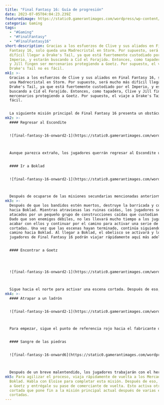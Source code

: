 ```yaml
---
title: "Final Fantasy 16: Guía de progresión"
date: 2023-07-05T04:04:23.239Z
featuredimage: https://static0.gamerantimages.com/wordpress/wp-content/uploads/2023/07/final-fantasy-16-onward1.jpg?q=50&fit=contain&w=1140&h=&dpr=1.5
categoria: Gaming
tags:
  - "#Gaming"
  - "#FinalFantasy"
  - "#FinalFantasy16"
short-description: Gracias a los esfuerzos de Clive y sus aliados en Final
  Fantasy 16, solo queda una Madrecristal en Storm. Por supuesto, será mucho más
  difícil llegar a Drake's Tail, ya que está fuertemente custodiado por el
  Imperio, y estarán buscando a Cid el Forajido. Entonces, como tapadera, Clive
  y Jill fingen ser mercenarios protegiendo a Goetz. Por supuesto, el viaje a
  Drake's Tail no es fácil.
mk1: >-
  Gracias a los esfuerzos de Clive y sus aliados en Final Fantasy 16, solo queda
  una Madrecristal en Storm. Por supuesto, será mucho más difícil llegar a
  Drake's Tail, ya que está fuertemente custodiado por el Imperio, y estarán
  buscando a Cid el Forajido. Entonces, como tapadera, Clive y Jill fingen ser
  mercenarios protegiendo a Goetz. Por supuesto, el viaje a Drake's Tail no es
  fácil.


  La siguiente misión principal de Final Fantasy 16 presenta un obstáculo para los jugadores. El camino hacia la siguiente Madrecristal está fuertemente custodiado, y solo aquellos que tengan un pase de comerciante podrán avanzar más. Esta guía de progresión dará a los jugadores una idea de qué esperar mientras avanzan en la misión principal "En marcha".
mk2: >-
  #### Regresar al Escondite


  ![final-fantasy-16-onward2-1](https://static0.gamerantimages.com/wordpress/wp-content/uploads/2023/07/final-fantasy-16-onward2-1.jpg?q=50&fit=crop&w=1500&dpr=1.5 "final-fantasy-16-onward2-1")



  Aunque parezca extraño, los jugadores querrán regresar al Escondite una vez que comience "En marcha". La razón de esto es porque se abren dos misiones secundarias que brindan a los jugadores recompensas increíbles. La primera es "Ciencia extraña", que aumenta la cantidad de Pociones y Pociones altas que los jugadores pueden llevar. La segunda es "Blues del herrero II". Esta segunda misión secundaria les brinda a los jugadores el patrón para crear Excalibur, un arma que será una mejora sustancial en este punto del juego.


  #### Ir a Boklad


  ![final-fantasy-16-onward2-1](https://static0.gamerantimages.com/wordpress/wp-content/uploads/2023/07/final-fantasy-16-onward3.jpg?q=50&fit=crop&w=1500&dpr=1.5 "final-fantasy-16-onward2-1")



  Después de ocuparse de las misiones secundarias mencionadas anteriormente, regresa a la Hendedura de Laetny para continuar la historia. Sigue el camino hacia Boklad. En el camino, los jugadores serán emboscados por un grupo de bandidos. Uno de ellos es un enemigo más grande llamado Djinn del Desierto. A pesar del nombre elegante, es solo un jefe miniatura glorificado que puede ser derrotado fácilmente siempre y cuando los jugadores puedan esquivar sus ataques y agotar su Medidor de Voluntad.
mk3: >-
  Después de que los bandidos estén muertos, destruye la barricada y continúa
  hacia Boklad. Mientras atraviesas las ruinas caídas, los jugadores serán
  atacados por un pequeño grupo de construcciones caídas que custodian el área.
  Dado que son enemigos débiles, no les llevará mucho tiempo a los jugadores
  acabar con ellos y continuar por el camino para activar una serie de escenas
  cortadas. Una vez que las escenas hayan terminado, continúa siguiendo el
  camino hacia Boklad. Al llegar a Boklad, el obelisco se activará y los
  jugadores de Final Fantasy 16 podrán viajar rápidamente aquí más adelante.


  #### Encontrar a Goetz




  ![final-fantasy-16-onward2-1](https://static0.gamerantimages.com/wordpress/wp-content/uploads/2023/07/final-fantasy-16-onward4.jpg?q=50&fit=crop&w=1500&dpr=1.5 "final-fantasy-16-onward2-1")



  Sigue hacia el norte para activar una escena cortada. Después de eso, comienza a buscar a Goetz. Da la vuelta y ve hacia la izquierda. Busca a Goetz debajo de un dosel como se muestra en la imagen de arriba. Goetz está en mal estado, ya que le han robado su pase de comerciante. Sigue el punto de referencia rojo para ir hacia las Caravanas Carmesí y activar una escena cortada. Eloise tiene información que ayudará a los jugadores a recuperar el pase de comerciante.
mk4: >-
  #### Atrapar a un ladrón


  ![final-fantasy-16-onward2-1](https://static0.gamerantimages.com/wordpress/wp-content/uploads/2023/07/final-fantasy-16-onward5.jpg?q=50&fit=crop&w=1500&dpr=1.5 "final-fantasy-16-onward2-1")



  Para empezar, sigue el punto de referencia rojo hacia el fabricante de muebles. Después de hablar con él, habla con el pescadero que está a la izquierda de la plaza. A continuación, habla con los niños cercanos. Después de hablar con dos niños, ve hacia el sureste de Boklad para encontrar a Honza. A medida que los jugadores se acerquen lo suficiente, se activará una escena cortada. Regresa hacia los Mercados de Boklad y habla con el Domador de Chocobos, luego gira a la derecha para entrar en el corral donde Honza está tratando de esconderse. Esto activa otra escena cortada. La misión secundaria "Atrapar a un ladrón" termina en este punto.


  #### Sangre de las piedras


  ![final-fantasy-16-onward6](https://static0.gamerantimages.com/wordpress/wp-content/uploads/2023/07/final-fantasy-16-onward6.jpg?q=50&fit=crop&w=1500&dpr=1.5 "final-fantasy-16-onward6")



  Después de un breve malentendido, los jugadores trabajarán con el hermano de Eloise para encontrar las Piedras Fundamentales. Ve hacia el sur, hacia los Peldaños del Olvido. Al entrar en el círculo rojo, los jugadores se enfrentarán a un grupo de bandidos. Después de que hayan sido eliminados, sigue hacia el sur y mata a otro grupo. Sigue el punto de referencia rojo hacia el oeste. Los jugadores se encontrarán con el grupo que lidera las Piedras Fundamentales. Mata a este grupo para avanzar en la historia.
mk5: Para agilizar el proceso, viaja rápidamente de vuelta a los Mercados de
  Boklad. Habla con Eloise para completar esta misión. Después de eso, encuentra
  a Goetz y entrégale su pase de comerciante de vuelta. Esto activa otra escena
  cortada que pone fin a la misión principal actual después de varias escenas
  cortadas.
---
```

